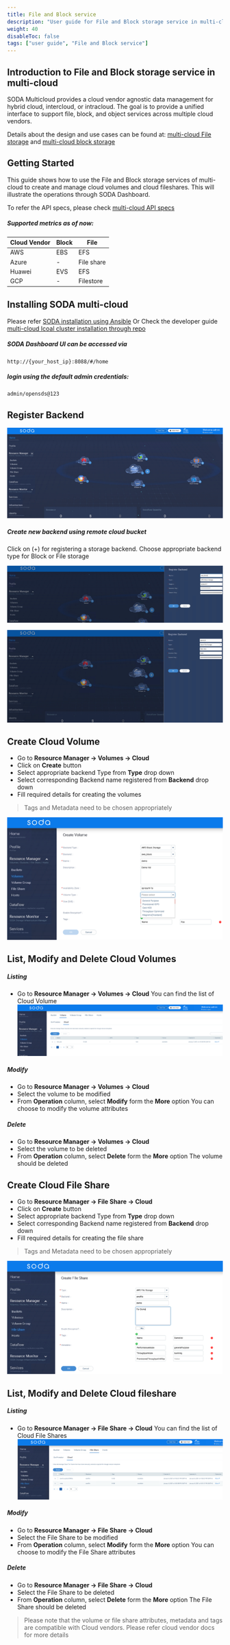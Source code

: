 ```yaml
---
title: File and Block service
description: "User guide for File and Block storage service in multi-cloud"
weight: 40
disableToc: false
tags: ["user guide", "File and Block service"] 
---
```


## Introduction to File and Block storage service in multi-cloud
SODA Multicloud provides a cloud vendor agnostic data management for hybrid cloud, intercloud, or intracloud. The goal is to provide a unified interface to support file, block, and object services across multiple cloud vendors.

Details about the design and use cases can be found at: [multi-cloud File storage](https://github.com/sodafoundation/architecture-analysis/blob/master/arch-design/multicloud/File_Storage_Service.md) and [multi-cloud block storage](https://github.com/sodafoundation/architecture-analysis/blob/master/arch-design/multicloud/Block_Storage_Service.md)


## Getting Started
This guide shows how to use the File and Block storage services of multi-cloud to create and manage cloud volumes and cloud fileshares. This will illustrate the operations through SODA Dashboard.

To refer the API specs, please check [multi-cloud API specs](https://github.com/sodafoundation/multi-cloud/blob/master/openapi-spec/swagger.yaml)

##### Supported metrics as of now:

|Cloud Vendor|Block|File|
|--------|----|-----|
|AWS|EBS|EFS|
|Azure|-|File share|
|Huawei|EVS|EFS|
|GCP|-|Filestore|

## Installing SODA multi-cloud
Please refer [SODA installation using Ansible](https://docs.sodafoundation.io/soda-gettingstarted/installation-using-ansible/)
Or Check the developer guide [multi-cloud lcoal cluster installation through repo](https://docs.sodafoundation.io/guides/developer-guides/multi-cloud/)

##### SODA Dashboard UI can be accessed via
	http://{your_host_ip}:8088/#/home

##### login using the default admin credentials: 
	admin/opensds@123 

## Register Backend
![multi-cloud U	I image  ](soda_home.png?raw=true)
##### Create  new backend  using remote cloud bucket
Click on (+) for registering a storage backend. Choose appropriate backend type for Block or File storage

![multi-cloud backend register block](soda_cloud_block_register.png?raw=true)

![multi-cloud backend register file ](soda_cloud_fs_register.png?raw=true)

## Create Cloud Volume

* Go to **Resource Manager -> Volumes -> Cloud**
* Click on **Create** button
* Select appropriate backend Type from **Type** drop down
* Select corresponding Backend name registered from **Backend** drop down
* Fill required details for creating the volumes

> Tags and Metadata need to be chosen appropriately

![multi-cloud create cloud volume](soda_cloud_vol_create.png)

## List, Modify and Delete Cloud Volumes
##### Listing
* Go to **Resource Manager -> Volumes -> Cloud**
You can find the list of Cloud Volume
![multi-cloud create list volume](soda_cloud_volume_list.png)

##### Modify
* Go to **Resource Manager -> Volumes -> Cloud**
* Select the volume to be modified
* From **Operation** column, select **Modify** form the **More** option
You can choose to modify the volume attributes

##### Delete
* Go to **Resource Manager -> Volumes -> Cloud**
* Select the volume to be deleted
* From **Operation** column, select **Delete** form the **More** option
The volume should be deleted

## Create Cloud File Share

* Go to **Resource Manager -> File Share -> Cloud**
* Click on **Create** button
* Select appropriate backend Type from **Type** drop down
* Select corresponding Backend name registered from **Backend** drop down
* Fill required details for creating the file share

> Tags and Metadata need to be chosen appropriately

![multi-cloud create cloud fileshare](soda_create_fs.png)

## List, Modify and Delete Cloud fileshare
##### Listing
* Go to **Resource Manager -> File Share -> Cloud**
You can find the list of Cloud File Shares
![multi-cloud list cloud fileshare](soda_cloud_fs_list.png)

##### Modify
* Go to **Resource Manager -> File Share -> Cloud**
* Select the File Share to be modified
* From **Operation** column, select **Modify** form the **More** option
You can choose to modify the File Share attributes

##### Delete
* Go to **Resource Manager -> File Share -> Cloud**
* Select the File Share to be deleted
* From **Operation** column, select **Delete** form the **More** option
The File Share should be deleted

> Please note that the volume or file share attributes, metadata and tags are compatible with Cloud vendors. Please refer cloud vendor docs for more details





